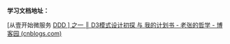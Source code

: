 **学习文档地址：**

[从壹开始微服务 [ DDD \] 之一 ║ D3模式设计初探 与 我的计划书 - 老张的哲学 - 博客园 (cnblogs.com)](https://www.cnblogs.com/laozhang-is-phi/p/9806335.html)

